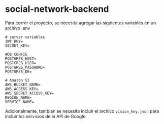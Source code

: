 # social-network-backend

Para correr el proyecto, se necesita agregar las siguientes variables en un archivo .env

```
# server variables
JWT_KEY=
SECRET_KEY=

#DB CONFIG
POSTGRES_HOST=
POSTGRES_USER=
POSTGRES_PASSWORD=
POSTGRES_DB=

# Amazon S3
AWS_BUCKET_NAME=
AWS_ACCESS_KEY=
AWS_SECRET_ACCESS_KEY=
REGION_NAME=
SERVICE_NAME=
```

Adicionalmente, también se necesita incluir el archivo ```vision_key.json``` para incluir los servicios de la API de Google.
